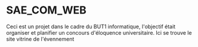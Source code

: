 # SAE_COM_WEB

Ceci est un projet dans le cadre du BUT1 informatique, l'objectif était organiser et planifier un concours d'éloquence universitaire.
Ici se trouve le site vitrine de l'évennement

